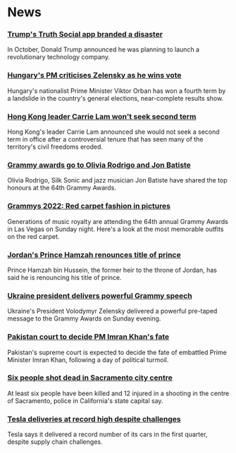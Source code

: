 # News
### [Trump's Truth Social app branded a disaster](https://www.bbc.com/news/technology-60922717)
In October, Donald Trump announced he was planning to launch a revolutionary technology company.
### [Hungary's PM criticises Zelensky as he wins vote](https://www.bbc.com/news/world-europe-60977917)
Hungary's nationalist Prime Minister Viktor Orban has won a fourth term by a landslide in the country's general elections, near-complete results show.
### [Hong Kong leader Carrie Lam won't seek second term](https://www.bbc.com/news/world-asia-china-60978792)
Hong Kong's leader Carrie Lam announced she would not seek a second term in office after a controversial tenure that has seen many of the territory's civil freedoms eroded.
### [Grammy awards go to Olivia Rodrigo and Jon Batiste](https://www.bbc.com/news/entertainment-arts-60978161)
Olivia Rodrigo, Silk Sonic and jazz musician Jon Batiste have shared the top honours at the 64th Grammy Awards.
### [Grammys 2022: Red carpet fashion in pictures](https://www.bbc.com/news/entertainment-arts-60977867)
Generations of music royalty are attending the 64th annual Grammy Awards in Las Vegas on Sunday night. Here's a look at the most memorable outfits on the red carpet.
### [Jordan's Prince Hamzah renounces title of prince](https://www.bbc.com/news/world-middle-east-60976314)
Prince Hamzah bin Hussein, the former heir to the throne of Jordan, has said he is renouncing his title of prince.
### [Ukraine president delivers powerful Grammy speech](https://www.bbc.com/news/entertainment-arts-60978303)
Ukraine's President Volodymyr Zelensky delivered a powerful pre-taped message to the Grammy Awards on Sunday evening.
### [Pakistan court to decide PM Imran Khan's fate](https://www.bbc.com/news/world-asia-60978582)
Pakistan's supreme court is expected to decide the fate of embattled Prime Minister Imran Khan, following a day of political turmoil.
### [Six people shot dead in Sacramento city centre](https://www.bbc.com/news/world-us-canada-60974119)
At least six people have been killed and 12 injured in a shooting in the centre of Sacramento, police in California's state capital say.
### [Tesla deliveries at record high despite challenges](https://www.bbc.com/news/business-60978211)
Tesla says it delivered a record number of its cars in the first quarter, despite supply chain challenges.
